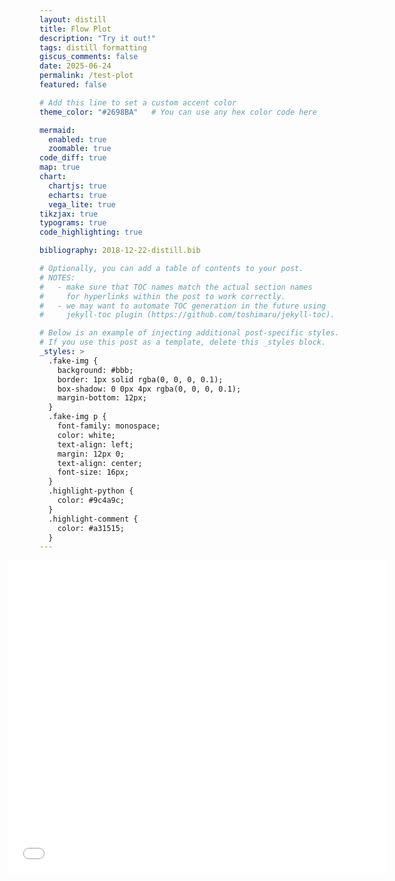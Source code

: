 ```yaml
---
layout: distill
title: Flow Plot
description: "Try it out!"
tags: distill formatting
giscus_comments: false
date: 2025-06-24
permalink: /test-plot
featured: false

# Add this line to set a custom accent color
theme_color: "#2698BA"   # You can use any hex color code here

mermaid:
  enabled: true
  zoomable: true
code_diff: true
map: true
chart:
  chartjs: true
  echarts: true
  vega_lite: true
tikzjax: true
typograms: true
code_highlighting: true

bibliography: 2018-12-22-distill.bib

# Optionally, you can add a table of contents to your post.
# NOTES:
#   - make sure that TOC names match the actual section names
#     for hyperlinks within the post to work correctly.
#   - we may want to automate TOC generation in the future using
#     jekyll-toc plugin (https://github.com/toshimaru/jekyll-toc).

# Below is an example of injecting additional post-specific styles.
# If you use this post as a template, delete this _styles block.
_styles: >
  .fake-img {
    background: #bbb;
    border: 1px solid rgba(0, 0, 0, 0.1);
    box-shadow: 0 0px 4px rgba(0, 0, 0, 0.1);
    margin-bottom: 12px;
  }
  .fake-img p {
    font-family: monospace;
    color: white;
    text-align: left;
    margin: 12px 0;
    text-align: center;
    font-size: 16px;
  }
  .highlight-python {
    color: #9c4a9c;
  }
  .highlight-comment {
    color: #a31515;
  }
---
```


<div class="l-page">
  <iframe src="{{ '/assets/plotly/flow_sde_plot.html' | relative_url }}" frameborder='0' scrolling='no' height="500px" width="120%" style="margin-left: -10%;"></iframe>
</div>

